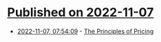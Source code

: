 # [Published on 2022-11-07](index.md)

* [2022-11-07, 07:54:09](https://news.ycombinator.com/item?id=33502567) - [The Principles of Pricing](https://www.principlesofpricing.com/)

